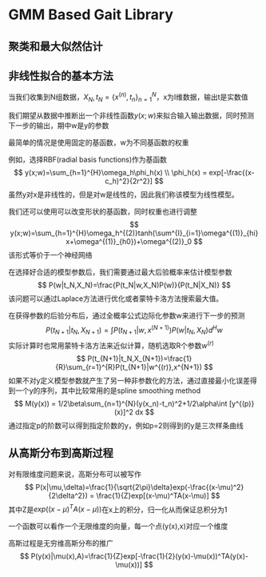 # GMM Based Gait Library

## 聚类和最大似然估计

## 非线性拟合的基本方法

当我们收集到N组数据，$X_N, t_N=\lbrace x^{(n)}, t_n\rbrace ^N_{n=1}$，x为I维数据，输出t是实数值

我们期望从数据中推断出一个非线性函数$y(x;w)$来拟合输入输出数据，同时预测下一步的输出，期中w是y的参数

最简单的情况是使用固定的基函数，w为不同基函数的权重

例如，选择RBF(radial basis functions)作为基函数
$$
y(x;w)=\sum_{h=1}^{H}\omega_h\phi_h(x)
\\
\phi_h(x) = exp[-\frac{(x-c_h)^2}{2r^2}]
$$
虽然y对x是非线性的，但是对w是线性的，因此我们称该模型为线性模型。

我们还可以使用可以改变形状的基函数，同时权重也进行调整
$$
y(x;w)=\sum_{h=1}^{H}\omega_h^{(2)}tanh(\sum^{I}_{i=1}\omega^{(1)}_{hi}x+\omega^{(1)}_{h0})+\omega^{(2)}_0
$$
该形式等价于一个神经网络

在选择好合适的模型参数后，我们需要通过最大后验概率来估计模型参数
$$
P(w|t_N,X_N)=\frac{P(t_N|w,X_N)P(w)}{P(t_N|X_N)}
$$
该问题可以通过Laplace方法进行优化或者蒙特卡洛方法搜索最大值。

在获得参数的后验分布后，通过全概率公式边际化参数w来进行下一步的预测
$$
P(t_{N+1}|t_N,X_{N+1})=\int P(t_{N+1}|w,x^{(N+1)})P(w|t_N,X_N)d^Hw
$$
实际计算时也常用蒙特卡洛方法来近似计算，随机选取R个参数$w^{(r)}$
$$
P(t_{N+1}|t_N,X_{N+1})=\frac{1}{R}\sum_{r=1}^{R}P(t_{N+1}|w^{(r)},x^{N+1})
$$
如果不对y定义模型参数就产生了另一种非参数化的方法，通过直接最小化误差得到一个y的序列，其中比较常用的是spline smoothing method
$$
M(y(x)) = 1/2\beta\sum_{n=1}^{N}(y(x_n)-t_n)^2+1/2\alpha\int [y^{(p)}(x)]^2 dx
$$
通过指定p的阶数可以得到指定阶数的y，例如p=2则得到的y是三次样条曲线

## 从高斯分布到高斯过程

对有限维度问题来说，高斯分布可以被写作
$$
P(x|\mu,\delta)=\frac{1}{\sqrt{2\pi}\delta}exp(-\frac{(x-\mu)^2}{2\delta^2}) = \frac{1}{Z}exp[(x-\mu)^TA(x-\mu)]
$$
其中Z是$exp((x-\mu)^TA(x-\mu))$在x上的积分，归一化从而保证总积分为1

一个函数可以看作一个无限维度的向量，每一个点(y(x),x)对应一个维度

高斯过程是无穷维高斯分布的推广
$$
P(y(x)|\mu(x),A)=\frac{1}{Z}exp[-\frac{1}{2}(y(x)-\mu(x))^TA(y(x)-\mu(x))]
$$
